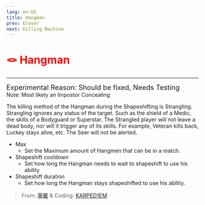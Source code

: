 ```yaml
---
lang: en-US
title: Hangman
prev: Eraser
next: Killing Machine
---
```


# <font color=red>🪢 Hangman</font> <Badge text="Impostor" type="tip" vertical="middle"/>

***

<font size=4em>Experimental Reason: Should be fixed, Needs Testing</font><br>
Note: Most likely an Impostor Concealing

The killing method of the Hangman during the Shapeshifting is Strangling. Strangling ignores any status of the target. Such as the shield of a Medic, the skills of a Bodyguard or Superstar. The Strangled player will not leave a dead body, nor will it trigger any of its skills. For example, Veteran kills back, Luckey stays alive, etc. The Seer will not be alerted.

- Max
  - Set the Maximum amount of Hangmen that can be in a match.
- Shapeshift cooldown
  - Set how long the Hangman needs to wait to shapeshift to use his ability
- Shapeshift duration
  - Set how long the Hangman stays shapeshifted to use his ability.

> From: [草暖](https://b23.tv/kTnVK2c) & Coding: [KARPED1EM](https://github.com/KARPED1EM)
